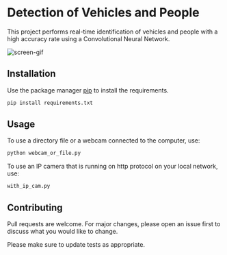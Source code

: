 # Detection of Vehicles and People


This project performs real-time identification of vehicles and people with a high accuracy rate using a Convolutional Neural Network.

![screen-gif](https://github.com/rafaelscariot/detect-people-and-vehicles/blob/master/src/resources/result.gif)

## Installation

Use the package manager [pip](https://pip.pypa.io/en/stable/) to install the requirements.

```bash
pip install requirements.txt
```

## Usage
To use a directory file or a webcam connected to the computer, use:
```python
python webcam_or_file.py
```
To use an IP camera that is running on http protocol on your local network, use:
```python
with_ip_cam.py
```

## Contributing
Pull requests are welcome. For major changes, please open an issue first to discuss what you would like to change.

Please make sure to update tests as appropriate.
